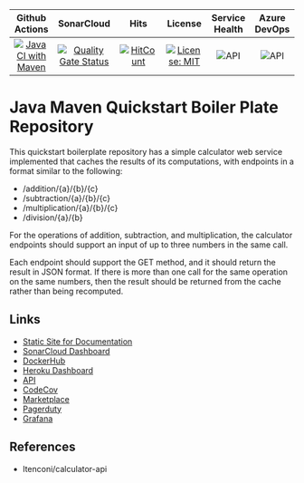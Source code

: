 |  Github Actions | SonarCloud | Hits | License | Service Health | Azure DevOps |
|  :-------------: | :------: | :------------: | :------: | :-------: | :-------: |
| [![Java CI with Maven](https://github.com/govindarajanv/java-maven-quickstart-actions/actions/workflows/java-maven-api-master.yml/badge.svg)](https://github.com/govindarajanv/java-maven-quickstart-actions/actions/workflows/java-maven-api-master.yml) | [![Quality Gate Status](https://sonarcloud.io/api/project_badges/measure?project=govindarajanv_java-maven-quickstart-actions&metric=alert_status)](https://sonarcloud.io/dashboard?id=govindarajanv_java-maven-quickstart-actions) | [![HitCount](http://hits.dwyl.com/govindarajanv/java-maven-quickstart-actions.svg)](http://hits.dwyl.com/govindarajanv/java-maven-quickstart-actions) | [![License: MIT](https://img.shields.io/badge/License-MIT-yellow.svg)](https://opensource.org/licenses/MIT) | ![API](https://img.shields.io/website?url=https%3A%2F%2Fjava-maven-quickstart-service.herokuapp.com%2Faddition%2F1%2F2%2F3) | ![API](https://img.shields.io/website?url=https%3A%2F%2Fjava-maven-quickstart-service.herokuapp.com%2Faddition%2F1%2F2%2F3) |


# Java Maven Quickstart Boiler Plate Repository

This quickstart boilerplate repository has a simple calculator web service implemented that caches the results of its computations, with endpoints in a format similar to the following:

- /addition/{a}/{b}/{c}
- /subtraction/{a}/{b}/{c}
- /multiplication/{a}/{b}/{c}
- /division/{a}/{b}

For the operations of addition, subtraction, and multiplication, the calculator endpoints should support an input of up to three numbers in the same call.

Each endpoint should support the GET method, and it should return the result in JSON format. If there is more than one call for the same operation on the same numbers, then the result should be returned from the cache rather than being recomputed.

## Links

- [Static Site for Documentation](https://govindarajanv.github.io/java-maven-quickstart-actions/)
- [SonarCloud Dashboard](https://sonarcloud.io/dashboard?id=govindarajanv_java-maven-quickstart-actions)
- [DockerHub](https://hub.docker.com/repository/docker/govindarajanv/java-maven-quickstart-service/tags?page=1&ordering=last_updated)
- [Heroku Dashboard](https://dashboard.heroku.com/apps/java-maven-quickstart-service/activity)
- [API](https://java-maven-quickstart-service.herokuapp.com/addition/1/2/3)
- [CodeCov](https://app.codecov.io/gh/govindarajanv/java-maven-quickstart-actions/commits?page=1)
- [Marketplace](https://github.com/marketplace/actions/govind-secret-finder)
- [Pagerduty](https://govindarajanv.pagerduty.com/incidents)
- [Grafana](https://govindarajanv.grafana.net/dashboard/)

## References
- ltenconi/calculator-api

